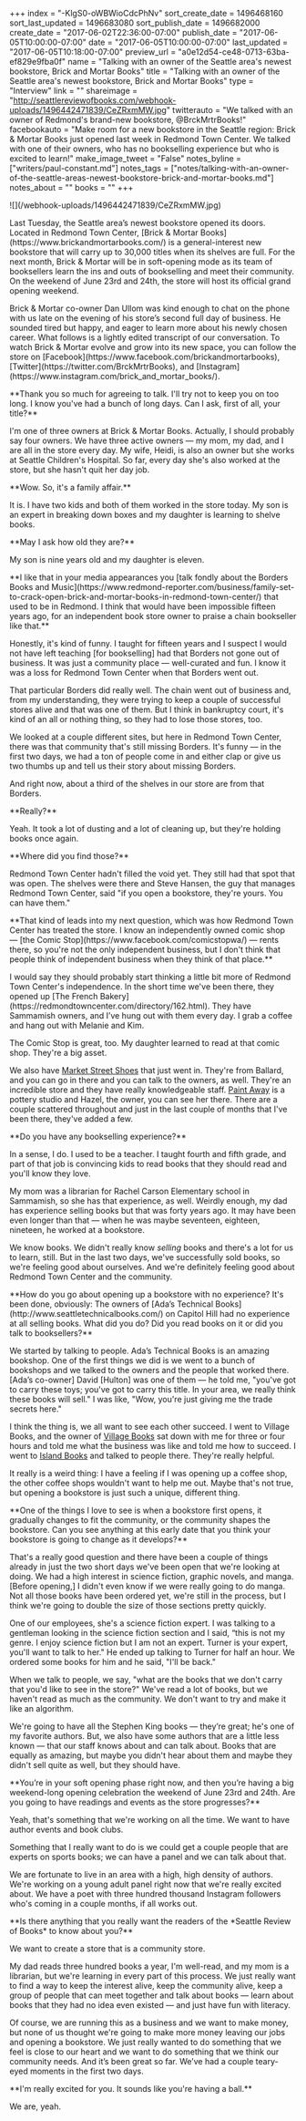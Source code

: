+++
index = "-KlgS0-oWBWioCdcPhNv"
sort_create_date = 1496468160
sort_last_updated = 1496683080
sort_publish_date = 1496682000
create_date = "2017-06-02T22:36:00-07:00"
publish_date = "2017-06-05T10:00:00-07:00"
date = "2017-06-05T10:00:00-07:00"
last_updated = "2017-06-05T10:18:00-07:00"
preview_url = "a0e12d54-ce48-0713-63ba-ef829e9fba0f"
name = "Talking with an owner of the Seattle area's newest bookstore, Brick and Mortar Books"
title = "Talking with an owner of the Seattle area's newest bookstore, Brick and Mortar Books"
type = "Interview"
link = ""
shareimage = "http://seattlereviewofbooks.com/webhook-uploads/1496442471839/CeZRxmMW.jpg"
twitterauto = "We talked with an owner of Redmond's brand-new bookstore, @BrckMrtrBooks!"
facebookauto = "Make room for a new bookstore in the Seattle region: Brick & Mortar Books just opened last week in Redmond Town Center. We talked with one of their owners, who has no bookselling experience but who is excited to learn!"
make_image_tweet = "False"
notes_byline = ["writers/paul-constant.md"]
notes_tags = ["notes/talking-with-an-owner-of-the-seattle-areas-newest-bookstore-brick-and-mortar-books.md"]
notes_about = ""
books = ""
+++
<p class="image-left">![](/webhook-uploads/1496442471839/CeZRxmMW.jpg)</p>

<p class="intro">Last Tuesday, the Seattle area’s newest bookstore opened its doors. Located in Redmond Town Center, [Brick & Mortar Books](https://www.brickandmortarbooks.com/) is a general-interest new bookstore that will carry up to 30,000 titles when its shelves are full. For the next month, Brick & Mortar will be in soft-opening mode as its team of booksellers learn the ins and outs of bookselling and meet their community. On the weekend of June 23rd and 24th, the store will host its official grand opening weekend.</p>

<p class="intro">Brick & Mortar co-owner Dan Ullom was kind enough to chat on the phone with us late on the evening of his store’s second full day of business. He sounded tired but happy, and eager to learn more about his newly chosen career. What follows is a lightly edited transcript of our conversation. To watch Brick & Mortar evolve and grow into its new space, you can follow the store on [Facebook](https://www.facebook.com/brickandmortarbooks), [Twitter](https://twitter.com/BrckMrtrBooks), and [Instagram](https://www.instagram.com/brick_and_mortar_books/).</p>

<p class="noindent">**Thank you so much for agreeing to talk. I'll try not to keep you on too long. I know you've had a bunch of long days. Can I ask, first of all, your title?**</p>

<p class="noindent">I'm one of three owners at Brick & Mortar Books. Actually, I should probably say four owners. We have three active owners — my mom, my dad, and I are all in the store every day. My wife, Heidi, is also an owner but she works at Seattle Children's Hospital. So far, every day she's also worked at the store, but she hasn't quit her day job.</p>

<p class="noindent">**Wow. So, it's a family affair.**</p>

<p class="noindent">It is. I have two kids and both of them worked in the store today. My son is an expert in breaking down boxes and my daughter is learning to shelve books.</p>

<p class="noindent">**May I ask how old they are?**</p>

<p class="noindent">My son is nine years old and my daughter is eleven.</p>

<p class="noindent">**I like that in your media appearances you [talk fondly about the Borders Books and Music](https://www.redmond-reporter.com/business/family-set-to-crack-open-brick-and-mortar-books-in-redmond-town-center/) that used to be in Redmond. I think that would have been impossible fifteen years ago, for an independent book store owner to praise a chain bookseller like that.**</p>

<p class="noindent">Honestly, it's kind of funny. I taught for fifteen years and I suspect I would not have left teaching [for bookselling] had that Borders not gone out of business. It was just a community place —  well-curated and fun. I know it was a loss for Redmond Town Center when that Borders went out.</p>

That particular Borders did really well. The chain went out of business and, from my understanding, they were trying to keep a couple of successful stores alive and that was one of them. But I think in bankruptcy court, it's kind of an all or nothing thing, so they had to lose those stores, too. 

We looked at a couple different sites, but here in Redmond Town Center, there was that community that's still missing Borders. It's funny — in the first two days, we had a ton of people come in and either clap or give us two thumbs up and tell us their story about missing Borders. 

And right now, about a third of the shelves in our store are from that Borders.

<p class="noindent">**Really?**</p>

<p class="noindent">Yeah. It took a lot of dusting and a lot of cleaning up, but they're holding books once again.</p>

<p class="noindent">**Where did you find those?**</p>

<p class="noindent">Redmond Town Center hadn't filled the void yet. They still had that spot that was open. The shelves were there and Steve Hansen, the guy that manages Redmond Town Center, said "if you open a bookstore, they're yours. You can have them."</p>

<p class="noindent">**That kind of leads into my next question, which was how Redmond Town Center has treated the store. I know an independently owned comic shop  — [the Comic Stop](https://www.facebook.com/comicstopwa/) — rents there, so you're not the only independent business, but I don't think that people think of independent business when they think of that place.**</p>

<p class="noindent">I would say they should probably start thinking a little bit more of Redmond Town Center's independence. In the short time we've been there, they opened up [The French Bakery](https://redmondtowncenter.com/directory/162.html). They have Sammamish owners, and I’ve hung out with them every day. I grab a coffee and hang out with Melanie and Kim.</p>

The Comic Stop is great, too. My daughter learned to read at that comic shop. They're a big asset.

We also have [Market Street Shoes](http://marketstreetshoes.com/) that just went in. They're from Ballard, and you can go in there and you can talk to the owners, as well. They're an incredible store and they have really knowledgeable staff. [Paint Away](https://paintawaynow.com/our-studio/) is a pottery studio and Hazel, the owner, you can see her there. There are a couple scattered throughout and just in the last couple of months that I've been there, they've added a few.

<p class="noindent">**Do you have any bookselling experience?**</p>

<p class="noindent">In a sense, I do. I used to be a teacher. I taught fourth and fifth grade, and part of that job is convincing kids to read books that they should read and you'll know they love.</p>

My mom was a librarian for Rachel Carson Elementary school in Sammamish, so she has that experience, as well. Weirdly enough, my dad has experience selling books but that was forty years ago. It may have been even longer than that — when he was maybe seventeen, eighteen, nineteen, he worked at a bookstore. 

We know books. We didn't really know *selling* books and there's a lot for us to learn, still. But in the last two days, we've successfully sold books, so we're feeling good about ourselves. And we're definitely feeling good about Redmond Town Center and the community.

<p class="noindent">**How do you go about opening up a bookstore with no experience? It's been done, obviously: The owners of [Ada’s Technical Books](http://www.seattletechnicalbooks.com/) on Capitol Hill had no experience at all selling books. What did you do? Did you read books on it or did you talk to booksellers?**</p>

<p class="noindent">We started by talking to people. Ada’s Technical Books is an amazing bookshop. One of the first things we did is we went to a bunch of bookshops and we talked to the owners and the people that worked there. [Ada’s co-owner] David [Hulton] was one of them — he told me, "you've got to carry these toys; you've got to carry this title. In your area, we really think these books will sell." I was like, "Wow, you're just giving me the trade secrets here."</p>

I think the thing is, we all want to see each other succeed. I went to Village Books, and the owner of [Village Books](http://www.villagebooks.com/) sat down with me for three or four hours and told me what the business was like and told me how to succeed. I went to [Island Books](http://www.mercerislandbooks.com/) and talked to people there. They're really helpful.

 It really is a weird thing: I have a feeling if I was opening up a coffee shop, the other coffee shops wouldn't want to help me out. Maybe that's not true, but opening a bookstore is just such a unique, different thing.

<p class="noindent">**One of the things I love to see is when a bookstore first opens, it gradually changes to fit the community, or the community shapes the bookstore. Can you see anything at this early date that you think your bookstore is going to change as it develops?**</p>

<p class="noindent">That's a really good question and there have been a couple of things already in just the two short days we've been open that we're looking at doing. We had a high interest in science fiction, graphic novels, and manga. [Before opening,] I didn't even know if we were really going to do manga. Not all those books have been ordered yet, we're still in the process, but I think we're going to double the size of those sections pretty quickly.</p>

One of our employees, she's a science fiction expert. I was talking to a gentleman looking in the science fiction section and I said, “this is not my genre. I enjoy science fiction but I am not an expert. Turner is your expert, you'll want to talk to her." He ended up talking to Turner for half an hour. We ordered some books for him and he said, "I'll be back."

When we talk to people, we say, "what are the books that we don't carry that you'd like to see in the store?" We've read a lot of books, but we haven't read as much as the community. We don't want to try and make it like an algorithm. 

We're going to have all the Stephen King books — they’re great; he's one of my favorite authors. But, we also have some authors that are a little less known — that our staff knows about and can talk about. Books that are equally as amazing, but maybe you didn't hear about them and maybe they didn't sell quite as well, but they should have.

<p class="noindent">**You’re in your soft opening phase right now, and then you’re having a big weekend-long opening celebration the weekend of June 23rd and 24th. Are you going to have readings and events as the store progresses?**</p>

<p class="noindent">Yeah, that's something that we're working on all the time. We want to have author events and book clubs.</p>

Something that I really want to do is we could get a couple people that are experts on sports books; we can have a panel and we can talk about that.

We are fortunate to live in an area with a high, high density of authors. We're working on a young adult panel right now that we're really excited about. We have a poet with three hundred thousand Instagram followers who's coming in a couple months, if all works out. 

<p class="noindent">**Is there anything that you really want the readers of the *Seattle Review of Books* to know about you?**</p>

<p class="noindent">We want to create a store that is a community store.</p>

<p class="noindent">My dad reads three hundred books a year, I'm well-read, and my mom is a librarian, but we're learning in every part of this process. We just really want to find a way to keep the interest alive, keep the community alive, keep a group of people that can meet together and talk about books — learn about books that they had no idea even existed — and just have fun with literacy.</p>

Of course, we are running this as a business and we want to make money, but none of us thought we're going to make more money leaving our jobs and opening a bookstore. We just really wanted to do something that we feel is close to our heart and we want to do something that we think our community needs. And it’s been great so far. We’ve had a couple teary-eyed moments in the first two days.

<p class="noindent">**I'm really excited for you. It sounds like you're having a ball.**</p>

<p class="noindent">We are, yeah.</p>